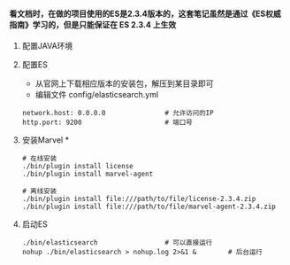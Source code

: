 
#### 看文档时，在做的项目使用的ES是2.3.4版本的，这套笔记虽然是通过《ES权威指南》学习的，但是只能保证在 ES 2.3.4 上生效

1. 配置JAVA环境

2. 配置ES
    * 从官网上下载相应版本的安装包，解压到某目录即可
    * 编辑文件 config/elasticsearch.yml
    ```
    network.host: 0.0.0.0               # 允许访问的IP
    http.port: 9200                     # 端口号
    ```

3. 安装Marvel
    * 
    ```
    # 在线安装
    ./bin/plugin install license
    ./bin/plugin install marvel-agent

    # 离线安装
    ./bin/plugin install file:///path/to/file/license-2.3.4.zip
    ./bin/plugin install file:///path/to/file/marvel-agent-2.3.4.zip
    ```

4. 启动ES
    ```
    ./bin/elasticsearch                 # 可以直接运行
    nohup ./bin/elasticsearch > nohup.log 2>&1 &        # 后台运行
    ```

